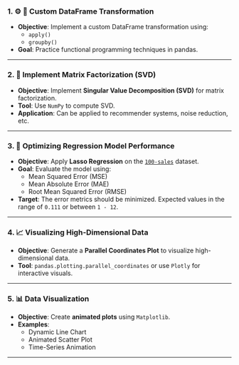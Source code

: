 ### 1. ⚙️ 🔄 Custom DataFrame Transformation
- **Objective**: Implement a custom DataFrame transformation using:
  - `apply()`
  - `groupby()`
- **Goal**: Practice functional programming techniques in pandas.

---

### 2.  🧮 Implement Matrix Factorization (SVD)
- **Objective**: Implement **Singular Value Decomposition (SVD)** for matrix factorization.
- **Tool**: Use `NumPy` to compute SVD.
- **Application**: Can be applied to recommender systems, noise reduction, etc.

---

### 3. 🔄  Optimizing Regression Model Performance
- **Objective**: Apply **Lasso Regression** on the [`100-sales`](https://www.kaggle.com/datasets/nishathakkar/100-sales) dataset.
- **Goal**: Evaluate the model using:
  - Mean Squared Error (MSE)
  - Mean Absolute Error (MAE)
  - Root Mean Squared Error (RMSE)
- **Target**: The error metrics should be minimized. Expected values in the range of `0.111` or between `1 - 12`.

---

### 4. 📈 Visualizing High-Dimensional Data
- **Objective**: Generate a **Parallel Coordinates Plot** to visualize high-dimensional data.
- **Tool**: `pandas.plotting.parallel_coordinates` or use `Plotly` for interactive visuals.

---

### 5.  📊 Data Visualization
- **Objective**: Create **animated plots** using `Matplotlib`.
- **Examples**:
  - Dynamic Line Chart
  - Animated Scatter Plot
  - Time-Series Animation

---
